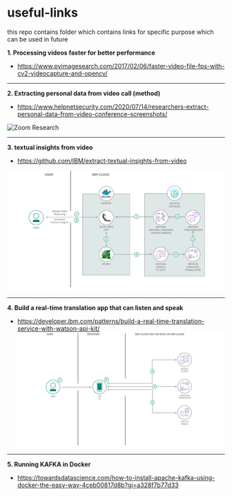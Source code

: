 # useful-links
this repo contains folder which contains links for specific purpose which can be used in future

**1. Processing videos faster for better performance**
   - https://www.pyimagesearch.com/2017/02/06/faster-video-file-fps-with-cv2-videocapture-and-opencv/
* * *
**2. Extracting personal data from video call (method)**
   - https://www.helpnetsecurity.com/2020/07/14/researchers-extract-personal-data-from-video-conference-screenshots/
   
   ![Zoom Research](https://img2.helpnetsecurity.com/posts2020/bgu-zoom-research2.jpg)
* * *
**3. textual insights from video**
   - https://github.com/IBM/extract-textual-insights-from-video
   
   ![Textual Insight architecture](https://github.com/IBM/extract-textual-insights-from-video/raw/master/doc/source/images/architecture.png)
* * *
**4. Build a real-time translation app that can listen and speak**
   - https://developer.ibm.com/patterns/build-a-real-time-translation-service-with-watson-api-kit/
   ![Real time app which speak](https://github.com/IBM/watson-speech-translator/raw/master/doc/source/images/architecture.png)
* * *
**5. Running KAFKA in Docker**
   - https://towardsdatascience.com/how-to-install-apache-kafka-using-docker-the-easy-way-4ceb00817d8b?gi=a328f7b77d33
